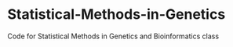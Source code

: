# Statistical-Methods-in-Genetics
Code for Statistical Methods in Genetics and Bioinformatics class
